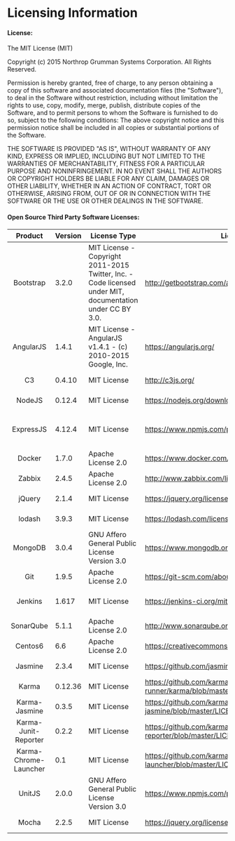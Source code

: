 # Licensing Information

#### License:
The MIT License (MIT)

Copyright (c) 2015 Northrop Grumman Systems Corporation.  All Rights Reserved.

Permission is hereby granted, free of charge, to any person obtaining a copy
of this software and associated documentation files  (the "Software"), to deal
in the Software without restriction, including without limitation the rights
to use, copy, modify, merge, publish, distribute copies of the Software, 
and to permit persons to whom the Software is furnished to do so, subject to the following conditions:
The above copyright notice and this permission notice shall be included in
all copies or substantial portions of the Software.

THE SOFTWARE IS PROVIDED "AS IS", WITHOUT WARRANTY OF ANY KIND, EXPRESS OR
IMPLIED, INCLUDING BUT NOT LIMITED TO THE WARRANTIES OF MERCHANTABILITY,
FITNESS FOR A PARTICULAR PURPOSE AND  NONINFRINGEMENT.   IN NO EVENT SHALL THE
AUTHORS OR COPYRIGHT HOLDERS BE LIABLE FOR ANY CLAIM, DAMAGES OR OTHER
LIABILITY, WHETHER IN AN ACTION OF CONTRACT, TORT OR OTHERWISE, ARISING FROM,
OUT OF OR IN CONNECTION WITH THE SOFTWARE OR THE USE OR OTHER DEALINGS IN
THE SOFTWARE.

#### Open Source Third Party Software Licenses:

Product | Version | License Type | License Source | Product Source | Used In
:-------:|---------------|-------------------|----------------------|----------------------|---------------------
Bootstrap | 3.2.0 | MIT License - Copyright 2011-2015 Twitter, Inc. - Code licensed under MIT, documentation under CC BY 3.0. | http://getbootstrap.com/about/ | http://getbootstrap.com/ | Front End |
AngularJS | 1.4.1 | MIT License - AngularJS v1.4.1 - (c) 2010-2015 Google, Inc.  | https://angularjs.org/ | https://angularjs.org/ | Front End |
C3 | 0.4.10  | MIT License | http://c3js.org/ | http://c3js.org/ | Front End - Graphs/Charts |
NodeJS | 0.12.4 | MIT License | https://nodejs.org/download/ | https://nodejs.org/ | Application Server |
ExpressJS | 4.12.4 | MIT License | https://www.npmjs.com/package/express | https://nodejs.org/ | MVC Web Application Framework for NodeJS |
Docker | 1.7.0 | Apache License 2.0 | https://www.docker.com/components-licenses | https://www.docker.com/ | Container |
Zabbix | 2.4.5 | Apache License 2.0 | http://www.zabbix.com/license.php | http://www.zabbix.com/ | Continuous Monitoring |
jQuery | 2.1.4 | MIT License | https://jquery.org/license/ | https://jquery.com/ | JavaScript Development |
lodash | 3.9.3 | MIT License | https://lodash.com/license | https://lodash.com/ | JavaScript Development |
MongoDB | 3.0.4 | GNU Affero General Public License Version 3.0 | https://www.mongodb.org/about/licensing/ | https://www.mongodb.org/ | Caching |
Git | 1.9.5 | Apache License 2.0 | https://git-scm.com/about/free-and-open-source | https://git-scm.com/ | Development |
Jenkins | 1.617 | MIT License | https://jenkins-ci.org/mit-license | https://jenkins-ci.org/ | Continuous Integrated Builds |
SonarQube | 5.1.1 | Apache License 2.0 | http://www.sonarqube.org/downloads/ | http://www.sonarqube.org/ | Code Quality Scan |
Centos6 | 6.6 | Apache License 2.0 | https://creativecommons.org/licenses/by/3.0/deed.en_US | https://www.centos.org | Operating System |
Jasmine | 2.3.4 | MIT License | https://github.com/jasmine/jasmine/blob/master/MIT.LICENSE | http://jasmine.github.io/2.3/introduction.html | JavaScript Testing |
Karma | 0.12.36 | MIT License | https://github.com/karma-runner/karma/blob/master/LICENSE | http://karma-runner.github.io/0.12/index.html | JavaScript Testing |
Karma-Jasmine | 0.3.5 | MIT License | https://github.com/karma-runner/karma-jasmine/blob/master/LICENSE | https://github.com/karma-runner/karma-jasmine | JavaScript Testing |
Karma-Junit-Reporter | 0.2.2 | MIT License | https://github.com/karma-runner/karma-junit-reporter/blob/master/LICENSE | https://github.com/karma-runner/karma-junit-reporter | JavaScript Testing |
Karma-Chrome-Launcher | 0.1 | MIT License | https://github.com/karma-runner/karma-chrome-launcher/blob/master/LICENSE | https://github.com/karma-runner/karma-chrome-launcher | JavaScript Testing |
UnitJS | 2.0.0 | GNU Affero General Public License Version 3.0 | https://www.npmjs.com/package/unit.js |  https://nodejs.org/ | JavaScript Testing |
Mocha | 2.2.5 | MIT License | https://jquery.org/license/ |  https://www.npmjs.com/package/mocha | JavaScript Testing |
